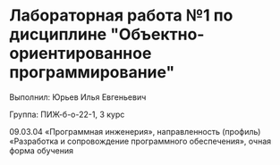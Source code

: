 # Лабораторная работа №1 по дисциплине "Объектно-ориентированное программирование"
Выполнил: Юрьев Илья Евгеньевич

Группа: ПИЖ-б-о-22-1, 3 курс

09.03.04 «Программная инженерия», направленность (профиль) «Разработка и сопровождение программного обеспечения», очная форма обучения
